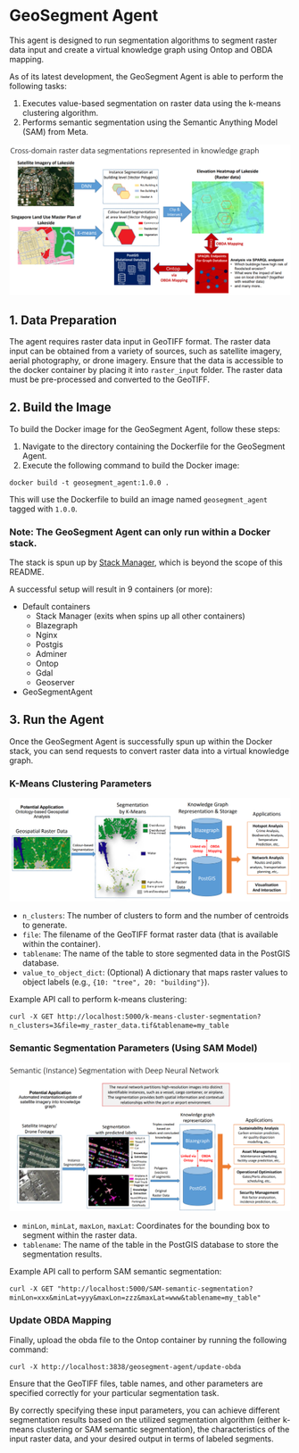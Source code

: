 # GeoSegment Agent

This agent is designed to run segmentation algorithms to segment raster data input and create a virtual knowledge graph using Ontop and OBDA mapping.

As of its latest development, the GeoSegment Agent is able to perform the following tasks:
1. Executes value-based segmentation on raster data using the k-means clustering algorithm. 
2. Performs semantic segmentation using the Semantic Anything Model (SAM) from Meta.

![Segmentation-based Knowledge Graph Geospatial Analysis](docs/Segmentation_based_KG_analysis.png "Segmentation-based Knowledge Graph Geospatial Analysis")
## 1. Data Preparation
The agent requires raster data input in GeoTIFF format. The raster data input can be obtained from a variety of sources, such as satellite imagery, aerial photography, or drone imagery. Ensure that the data is accessible to the docker container by placing it into `raster_input` folder.
The raster data must be pre-processed and converted to the GeoTIFF.

## 2. Build the Image

To build the Docker image for the GeoSegment Agent, follow these steps:

1. Navigate to the directory containing the Dockerfile for the GeoSegment Agent.
2. Execute the following command to build the Docker image:

```
docker build -t geosegment_agent:1.0.0 .
```

This will use the Dockerfile to build an image named `geosegment_agent` tagged with `1.0.0`.

### Note: The GeoSegment Agent can only run within a Docker stack.
The stack is spun up by [Stack Manager](https://github.com/cambridge-cares/TheWorldAvatar/tree/main/Deploy/stacks/dynamic/stack-manager), which is beyond the scope of this README.

A successful setup will result in 9 containers (or more):
- Default containers
    - Stack Manager (exits when spins up all other containers)
    - Blazegraph
    - Nginx
    - Postgis
    - Adminer
    - Ontop
    - Gdal
    - Geoserver
- GeoSegmentAgent

## 3. Run the Agent

Once the GeoSegment Agent is successfully spun up within the Docker stack, you can send requests to convert raster data into a virtual knowledge graph. 

### K-Means Clustering Parameters
![Shows the K-means clustering pipeline](docs/k_means_clustering.png "K-means clustering pipeline")

- `n_clusters`: The number of clusters to form and the number of centroids to generate.
- `file`: The filename of the GeoTIFF format raster data (that is available within the container).
- `tablename`: The name of the table to store segmented data in the PostGIS database.
- `value_to_object_dict`: (Optional) A dictionary that maps raster values to object labels (e.g., `{10: "tree", 20: "building"}`).

Example API call to perform k-means clustering:

```
curl -X GET http://localhost:5000/k-means-cluster-segmentation?n_clusters=3&file=my_raster_data.tif&tablename=my_table
```

### Semantic Segmentation Parameters (Using SAM Model)
![Semantic segmentation pipeline](docs/SAM_clustering.png "Semantic segmentation pipeline")

- `minLon`, `minLat`, `maxLon`, `maxLat`: Coordinates for the bounding box to segment within the raster data.
- `tablename`: The name of the table in the PostGIS database to store the segmentation results.

Example API call to perform SAM semantic segmentation:

```
curl -X GET "http://localhost:5000/SAM-semantic-segmentation?minLon=xxx&minLat=yyy&maxLon=zzz&maxLat=www&tablename=my_table"
```
### Update OBDA Mapping
Finally, upload the obda file to the Ontop container by running the following command:

```
curl -X http://localhost:3838/geosegment-agent/update-obda
```

Ensure that the GeoTIFF files, table names, and other parameters are specified correctly for your particular segmentation task.

By correctly specifying these input parameters, you can achieve different segmentation results based on the utilized segmentation algorithm (either k-means clustering or SAM semantic segmentation), the characteristics of the input raster data, and your desired output in terms of labeled segments.
